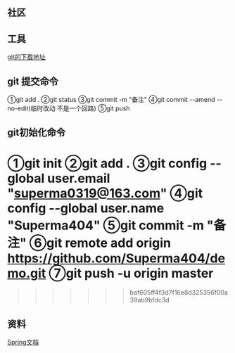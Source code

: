 ##  社区


##  工具
[git的下载地址](https://git-scm.com/download)

##  git 提交命令
①git add .
②git status
③git commit -m "备注"
④git commit --amend --no-edit(临时改动 不是一个回路)
⑤git push
##   git初始化命令
①git init
②git add .
③git config --global user.email "superma0319@163.com"
④git config --global user.name "Superma404"
⑤git commit -m "备注"
⑥git remote add origin https://github.com/Superma404/demo.git
⑦git push -u origin master
=======
 
>>>>>>> baf605ff4f3d7f16e8d325356f00a39ab9bfdc3d

##  资料
[Spring文档](https://spring.io/guides)